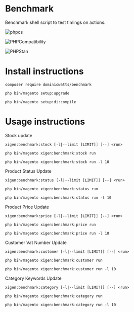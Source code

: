 # Benchmark #

Benchmark shell script to test timings on actions.

![phpcs](https://github.com/DominicWatts/Benchmark/workflows/phpcs/badge.svg)

![PHPCompatibility](https://github.com/DominicWatts/Benchmark/workflows/PHPCompatibility/badge.svg)

![PHPStan](https://github.com/DominicWatts/Benchmark/workflows/PHPStan/badge.svg)

# Install instructions #

`composer require dominicwatts/benchmark`

`php bin/magento setup:upgrade`

`php bin/magento setup:di:compile`

# Usage instructions #

Stock update

`xigen:benchmark:stock [-l|--limit [LIMIT]] [--] <run>`

`php bin/magento xigen:benchmark:stock run`

`php bin/magento xigen:benchmark:stock run -l 10`

Product Status Update

`xigen:benchmark:status [-l|--limit [LIMIT]] [--] <run>`

`php bin/magento xigen:benchmark:status run`

`php bin/magento xigen:benchmark:status run -l 10`

Product Price Update

`xigen:benchmark:price [-l|--limit [LIMIT]] [--] <run>`

`php bin/magento xigen:benchmark:price run`

`php bin/magento xigen:benchmark:price run -l 10`

Customer Vat Number Update

`xigen:benchmark:customer [-l|--limit [LIMIT]] [--] <run>`

`php bin/magento xigen:benchmark:customer run`

`php bin/magento xigen:benchmark:customer run -l 10`

Category Keywords Update

`xigen:benchmark:category [-l|--limit [LIMIT]] [--] <run>`

`php bin/magento xigen:benchmark:category run`

`php bin/magento xigen:benchmark:category run -l 10`